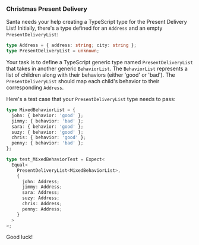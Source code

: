 ### Christmas Present Delivery

Santa needs your help creating a TypeScript type for the Present Delivery List! Initially, there's a type defined for an `Address` and an empty `PresentDeliveryList`:

```typescript
type Address = { address: string; city: string };
type PresentDeliveryList = unknown;
```

Your task is to define a TypeScript generic type named `PresentDeliveryList` that takes in another generic `BehaviorList`. The `BehaviorList` represents a list of children along with their behaviors (either 'good' or 'bad'). The `PresentDeliveryList` should map each child's behavior to their corresponding `Address`.

Here's a test case that your `PresentDeliveryList` type needs to pass:

```typescript
type MixedBehaviorList = {
  john: { behavior: 'good' };
  jimmy: { behavior: 'bad' };
  sara: { behavior: 'good' };
  suzy: { behavior: 'good' };
  chris: { behavior: 'good' };
  penny: { behavior: 'bad' };
};

type test_MixedBehaviorTest = Expect<
  Equal<
    PresentDeliveryList<MixedBehaviorList>,
    {
      john: Address;
      jimmy: Address;
      sara: Address;
      suzy: Address;
      chris: Address;
      penny: Address;
    }
  >
>;
```

Good luck!
